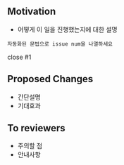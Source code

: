 ## Motivation

- 어떻게 이 일을 진행했는지에 대한 설명

```text
자동화된 문법으로 issue num을 나열하세요 
```
close #1

## Proposed Changes

- 간단설명
- 기대효과

## To reviewers

- 주의할 점
- 안내사항
